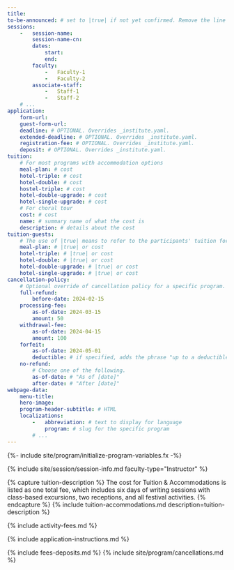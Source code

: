 ```yaml
---
title:
to-be-announced: # set to |true| if not yet confirmed. Remove the line completely once it is. If a program is not supposed to be part of the festival at all, remove it in institute.yaml.
sessions:
    -   session-name:
        session-name-cn:
        dates:
            start:
            end:
        faculty:
            -   Faculty-1
            -   Faculty-2
        associate-staff:
            -   Staff-1
            -   Staff-2
    # ...
application:
    form-url:
    guest-form-url:
    deadline: # OPTIONAL. Overrides _institute.yaml.
    extended-deadline: # OPTIONAL. Overrides _institute.yaml.
    registration-fee: # OPTIONAL. Overrides _institute.yaml.
    deposit: # OPTIONAL. Overrides _institute.yaml.
tuition:
    # For most programs with accommodation options
    meal-plan: # cost
    hotel-triple: # cost
    hotel-double: # cost
    hostel-triple: # cost
    hotel-double-upgrade: # cost
    hotel-single-upgrade: # cost
    # For choral tour
    cost: # cost
    name: # summary name of what the cost is
    description: # details about the cost
tuition-guests:
    # The use of |true| means to refer to the participants' tuition for the value
    meal-plan: # |true| or cost
    hotel-triple: # |true| or cost
    hotel-double: # |true| or cost
    hotel-double-upgrade: # |true| or cost
    hotel-single-upgrade: # |true| or cost
cancellation-policy:
    # Optional override of cancellation policy for a specific program. This is unusual to have (mostly for choral program), and most programs rely on the cancellation schedule provided in _institute.yaml.
    full-refund:
        before-date: 2024-02-15
    processing-fee:
        as-of-date: 2024-03-15
        amount: 50
    withdrawal-fee:
        as-of-date: 2024-04-15
        amount: 100
    forfeit:
        as-of-date: 2024-05-01
        deductible: # if specified, adds the phrase "up to a deductible of X."
    no-refund:
        # Choose one of the following.
        as-of-date: # "As of [date]"
        after-date: # "After [date]"
webpage-data:
    menu-title:
    hero-image:
    program-header-subtitle: # HTML
    localizations:
        -   abbreviation: # text to display for language
            program: # slug for the specific program
        # ...
---
```

{%- include site/program/initialize-program-variables.fx -%}

{% include site/session/session-info.md faculty-type="Instructor" %}

{% capture tuition-description %}
The cost for Tuition & Accommodations is listed as one total fee, which includes six days of writing sessions with class-based excursions, two receptions, and all festival activities.
{% endcapture %}
{% include tuition-accommodations.md description=tuition-description %}

{% include activity-fees.md %}

{% include application-instructions.md %}

{% include fees-deposits.md %}
{% include site/program/cancellations.md %}

